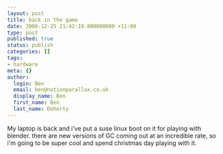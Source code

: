 ```yaml
---
layout: post
title: back in the game
date: 2006-12-25 21:42:19.000000000 +11:00
type: post
published: true
status: publish
categories: []
tags:
- hardware
meta: {}
author:
  login: Ben
  email: ben@notionparallax.co.uk
  display_name: Ben
  first_name: Ben
  last_name: Doherty
---
```

My laptop is back and i've put a suse linux boot on it for playing with blender. there are new versions of GC coming out at an incredible rate, so i'm going to be super cool and spend christmas day playing with it.
